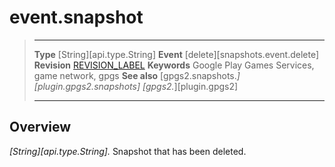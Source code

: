 # event.snapshot

> --------------------- ------------------------------------------------------------------------------------------
> __Type__              [String][api.type.String]
> __Event__             [delete][snapshots.event.delete]
> __Revision__          [REVISION_LABEL](REVISION_URL)
> __Keywords__          Google Play Games Services, game network, gpgs
> __See also__          [gpgs2.snapshots.*][plugin.gpgs2.snapshots]
>                       [gpgs2.*][plugin.gpgs2]
> --------------------- ------------------------------------------------------------------------------------------

## Overview

_[String][api.type.String]._ Snapshot that has been deleted.